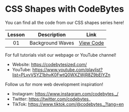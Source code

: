 # CSS Shapes with CodeBytes
You can find all the code from our CSS shapes series here!

| Lesson | Description | Link
| :---: | ----- | --- |
| 01 | Background Waves | [View Code](https://github.com/CodeBytes94/css-shapes/blob/main/background-waves/background-waves.html)

For full tutorials visit our webpage or YouTube channel!
- Website: https://codebytesized.com/
- YouTube: https://www.youtube.com/playlist?list=PLvvVSYZ1bhvK0FwtQ0WXZWjR8Z9bElYZn

Follow us for more web development inspiration!
- Instagram: https://www.instagram.com/codebytes._/
- Twitter: https://twitter.com/codebytes_
- TikTok: https://www.tiktok.com/@codebytes._?lang=en
